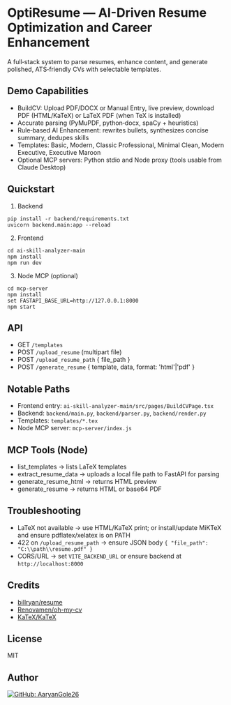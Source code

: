 # OptiResume — AI-Driven Resume Optimization and Career Enhancement

A full‑stack system to parse resumes, enhance content, and generate polished, ATS‑friendly CVs with selectable templates.

## Demo Capabilities
- BuildCV: Upload PDF/DOCX or Manual Entry, live preview, download PDF (HTML/KaTeX) or LaTeX PDF (when TeX is installed)
- Accurate parsing (PyMuPDF, python‑docx, spaCy + heuristics)
- Rule‑based AI Enhancement: rewrites bullets, synthesizes concise summary, dedupes skills
- Templates: Basic, Modern, Classic Professional, Minimal Clean, Modern Executive, Executive Maroon
- Optional MCP servers: Python stdio and Node proxy (tools usable from Claude Desktop)

## Quickstart
1) Backend
```
pip install -r backend/requirements.txt
uvicorn backend.main:app --reload
```
2) Frontend
```
cd ai-skill-analyzer-main
npm install
npm run dev
```
3) Node MCP (optional)
```
cd mcp-server
npm install
set FASTAPI_BASE_URL=http://127.0.0.1:8000
npm start
```

## API
- GET `/templates`
- POST `/upload_resume` (multipart file)
- POST `/upload_resume_path` { file_path }
- POST `/generate_resume` { template, data, format: 'html'|'pdf' }

## Notable Paths
- Frontend entry: `ai-skill-analyzer-main/src/pages/BuildCVPage.tsx`
- Backend: `backend/main.py`, `backend/parser.py`, `backend/render.py`
- Templates: `templates/*.tex`
- Node MCP server: `mcp-server/index.js`

## MCP Tools (Node)
- list_templates → lists LaTeX templates
- extract_resume_data → uploads a local file path to FastAPI for parsing
- generate_resume_html → returns HTML preview
- generate_resume → returns HTML or base64 PDF

## Troubleshooting
- LaTeX not available → use HTML/KaTeX print; or install/update MiKTeX and ensure pdflatex/xelatex is on PATH
- 422 on `/upload_resume_path` → ensure JSON body `{ "file_path": "C:\\path\\resume.pdf" }`
- CORS/URL → set `VITE_BACKEND_URL` or ensure backend at `http://localhost:8000`

## Credits
- [billryan/resume](https://github.com/billryan/resume)
- [Renovamen/oh-my-cv](https://github.com/Renovamen/oh-my-cv)
- [KaTeX/KaTeX](https://github.com/KaTeX/KaTeX)

## License
MIT

## Author
[![GitHub: AaryanGole26](https://img.shields.io/badge/GitHub-AaryanGole26-blue?logo=github)](https://github.com/AaryanGole26)


